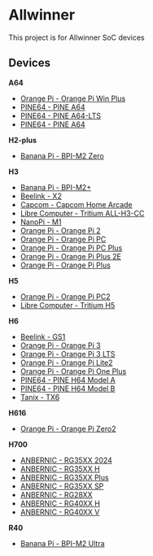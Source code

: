 # Allwinner

This project is for Allwinner SoC devices

## Devices

**A64**
* [Orange Pi - Orange Pi Win Plus](devices/A64)
* [PINE64 - PINE A64](devices/A64)
* [PINE64 - PINE A64-LTS](devices/A64)
* [PINE64 - PINE A64](devices/A64)

**H2-plus**
* [Banana Pi - BPI-M2 Zero](devices/H2-plus)

**H3**
* [Banana Pi - BPI-M2+](devices/H3)
* [Beelink - X2](devices/H3)
* [Capcom - Capcom Home Arcade](devices/H3)
* [Libre Computer - Tritium ALL-H3-CC](devices/H3)
* [NanoPi - M1](devices/H3)
* [Orange Pi - Orange Pi 2](devices/H3)
* [Orange Pi - Orange Pi PC](devices/H3)
* [Orange Pi - Orange Pi PC Plus](devices/H3)
* [Orange Pi - Orange Pi Plus 2E](devices/H3)
* [Orange Pi - Orange Pi Plus](devices/H3)

**H5**
* [Orange Pi - Orange Pi PC2](devices/H5)
* [Libre Computer - Tritium H5](devices/H5)

**H6**
* [Beelink - GS1](devices/H6)
* [Orange Pi - Orange Pi 3](devices/H6)
* [Orange Pi - Orange Pi 3 LTS](devices/H6)
* [Orange Pi - Orange Pi Lite2](devices/H6)
* [Orange Pi - Orange Pi One Plus](devices/H6)
* [PINE64 - PINE H64 Model A](devices/H6)
* [PINE64 - PINE H64 Model B](devices/H6)
* [Tanix - TX6](devices/H6)

**H616**
* [Orange Pi - Orange Pi Zero2](devices/H616)

**H700**
* [ANBERNIC - RG35XX 2024](devices/H700)
* [ANBERNIC - RG35XX H](devices/H700)
* [ANBERNIC - RG35XX Plus](devices/H700)
* [ANBERNIC - RG35XX SP](devices/H700)
* [ANBERNIC - RG28XX](devices/H700)
* [ANBERNIC - RG40XX H](devices/H700)
* [ANBERNIC - RG40XX V](devices/H700)

**R40**
* [Banana Pi - BPI-M2 Ultra](devices/R40)
